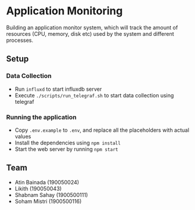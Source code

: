 # Application Monitoring
Building an application monitor system, which will track the amount of resources (CPU, memory, disk etc) used by the system and different processes. 
## Setup
### Data Collection
- Run `influxd` to start influxdb server
- Execute `./scripts/run_telegraf.sh` to start data collection using telegraf
### Running the application
- Copy `.env.example` to `.env`, and replace all the placeholders with actual values
- Install the dependencies using `npm install`
- Start the web server by running `npm start`

## Team
- Atin Bainada (190050024)
- Likith (190050043)
- Shabnam Sahay (1900500111)
- Soham Mistri (1900500116)
